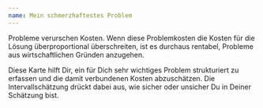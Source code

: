 ```yaml
---
name: Mein schmerzhaftestes Problem
---
```

Probleme verurschen Kosten. Wenn diese Problemkosten die Kosten für die Lösung überproportional überschreiten, ist es durchaus rentabel, Probleme aus wirtschaftlichen Gründen anzugehen.

Diese Karte hilft Dir, ein für Dich sehr wichtiges Problem strukturiert zu erfassen und die damit verbundenen Kosten abzuschätzen. Die Intervallschätzung drückt dabei aus, wie sicher oder unsicher Du in Deiner Schätzung bist.